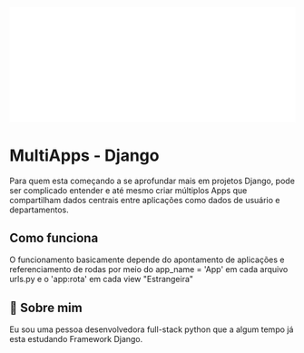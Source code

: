 
<img src="/core/static/img/logo/logo.svg">

# MultiApps - Django

Para quem esta começando a se aprofundar mais em projetos Django, pode ser complicado entender e até mesmo criar múltiplos Apps que compartilham dados centrais entre aplicações como dados de usuário e departamentos.

## Como funciona

O funcionamento basicamente depende do apontamento de aplicações e referenciamento de rodas por meio do app_name = 'App' em cada arquivo urls.py e o 'app:rota' em cada view "Estrangeira"

## 🚀 Sobre mim
Eu sou uma pessoa desenvolvedora full-stack python que a algum tempo já esta estudando Framework Django.

